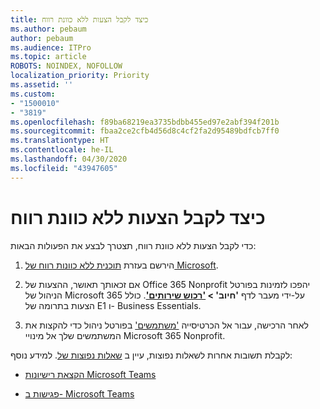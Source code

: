 ```yaml
---
title: כיצד לקבל הצעות ללא כוונת רווח
ms.author: pebaum
author: pebaum
ms.audience: ITPro
ms.topic: article
ROBOTS: NOINDEX, NOFOLLOW
localization_priority: Priority
ms.assetid: ''
ms.custom:
- "1500010"
- "3819"
ms.openlocfilehash: f89ba68219ea3735bdbb455ed97e2abf394f201b
ms.sourcegitcommit: fbaa2ce2cfb4d56d8c4cf2fa2d95489bdfcb7ff0
ms.translationtype: HT
ms.contentlocale: he-IL
ms.lasthandoff: 04/30/2020
ms.locfileid: "43947605"
---
```

# <a name="how-to-get-nonprofit-offers"></a>כיצד לקבל הצעות ללא כוונת רווח

כדי לקבל הצעות ללא כוונת רווח, תצטרך לבצע את הפעולות הבאות:

1. הירשם בעזרת [תוכנית ללא כוונות רווח של Microsoft](https://go.microsoft.com/fwlink/p/?linkid=2008962).

2. אם זכאותך תאושר, ההצעות של Office 365 Nonprofit יהפכו לזמינות בפורטל הניהול של Microsoft 365 על-ידי מעבר לדף **'חיוב' > ['רכוש שירותים'](https://go.microsoft.com/fwlink/p/?linkid=868433)**. כולל הצעות בתרומה של E1 ו- Business Essentials.

3. לאחר הרכישה, עבור אל הכרטיסייה ['משתמשים'](https://admin.microsoft.com/Adminportal/Home#/users) בפורטל ניהול כדי להקצות את המשתמשים שלך אל מינויי Microsoft 365 Nonprofit.

לקבלת תשובות אחרות לשאלות נפוצות, עיין ב [שאלות נפוצות של](https://www.microsoft.com/microsoft-365/nonprofit/office-365-nonprofit#coreui-heading-67lnrlz). למידע נוסף:

- [הקצאת רישיונות Microsoft Teams](https://docs.microsoft.com/MicrosoftTeams/assign-teams-licenses)

- [פגישות ב- Microsoft Teams](https://docs.microsoft.com/MicrosoftTeams/tutorial-meetings-in-teams)
